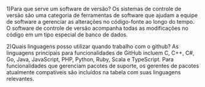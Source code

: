 1)Para que serve um software de versão?
Os sistemas de controle de versão são uma categoria de
ferramentas de software que ajudam a equipe de software 
a gerenciar as alterações no código-fonte ao longo do tempo.
O software de controle de versão acompanha todas 
as modificações no código em um tipo especial de banco de dados.

2)Quais linguagens posso utilizar quando trabalho com o github?
As linguagens principais para funcionalidades de GitHub incluem C, C++, 
C#, Go, Java, JavaScript, PHP, Python, Ruby, Scala e TypeScript. Para 
funcionalidades que gerenciam pacotes de suporte, os gerentes de pacotes
atualmente compatíveis são incluídos na tabela com suas linguagens relevantes.
